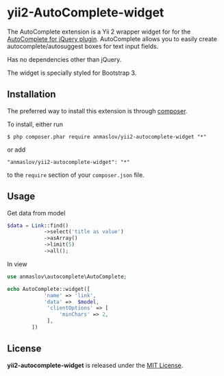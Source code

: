 yii2-AutoComplete-widget
============================

The AutoComplete extension is a Yii 2 wrapper widget for for the [AutoComplete for jQuery plugin](https://github.com/devbridge/jQuery-Autocomplete).
AutoComplete allows you to easily create autocomplete/autosuggest boxes for text input fields.

Has no dependencies other than jQuery.

The widget is specially styled for Bootstrap 3.

## Installation

The preferred way to install this extension is through [composer](http://getcomposer.org/download/).

To install, either run

```
$ php composer.phar require anmaslov/yii2-autocomplete-widget "*"
```

or add

```
"anmaslov/yii2-autocomplete-widget": "*"
```

to the ```require``` section of your `composer.json` file.

## Usage

Get data from model

```php
$data = Link::find()
            ->select('title as value')
            ->asArray()
            ->limit(5)
            ->all();
```

In view

```php
use anmaslov\autocomplete\AutoComplete;

echo AutoComplete::widget([
            'name' => 'link',
            'data' =>  $model,
             'clientOptions' => [
                 'minChars' => 2,
             ],
        ])
```

## License

**yii2-autocomplete-widget** is released under the [MIT License](http://opensource.org/licenses/mit-license.php).